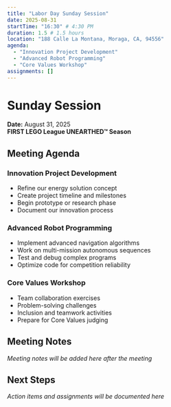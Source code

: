 ```yaml
---
title: "Labor Day Sunday Session"
date: 2025-08-31
startTime: "16:30" # 4:30 PM
duration: 1.5 # 1.5 hours
location: "188 Calle La Montana, Moraga, CA, 94556"
agenda:
  - "Innovation Project Development"
  - "Advanced Robot Programming"
  - "Core Values Workshop"
assignments: []
---
```


# Sunday Session
**Date:** August 31, 2025  
**FIRST LEGO League UNEARTHED™ Season**

## Meeting Agenda

### Innovation Project Development
- Refine our energy solution concept
- Create project timeline and milestones
- Begin prototype or research phase
- Document our innovation process

### Advanced Robot Programming
- Implement advanced navigation algorithms
- Work on multi-mission autonomous sequences
- Test and debug complex programs
- Optimize code for competition reliability

### Core Values Workshop
- Team collaboration exercises
- Problem-solving challenges
- Inclusion and teamwork activities
- Prepare for Core Values judging

## Meeting Notes

*Meeting notes will be added here after the meeting*

## Next Steps

*Action items and assignments will be documented here*